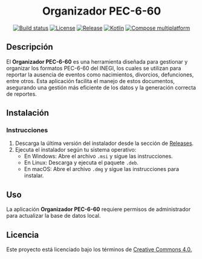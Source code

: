 <h1 align="center">Organizador PEC-6-60</h1>

<p align="center">
    <a href="https://github.com/eduardoleolim/organizador-pec-6-60/actions/workflows/ci.yaml"><img src="https://github.com/eduardoleolim/organizador-pec-6-60/actions/workflows/ci.yaml/badge.svg" alt="Build status"/></a>
    <a href="https://github.com/eduardoleolim/organizador-pec-6-60/blob/main/LICENSE.txt"><img src="https://img.shields.io/github/license/eduardoleolim/organizador-pec-6-60" alt="License"/></a>
    <a href="https://github.com/eduardoleolim/organizador-pec-6-60/releases/latest"><img src="https://img.shields.io/github/v/release/eduardoleolim/organizador-pec-6-60?color=brightgreen&label=latest%20release" alt="Release"></a>
    <a href="https://kotlinlang.org/"><img src="https://img.shields.io/badge/-Kotlin_2.1.0-7F52FF?style=flat&logo=Kotlin&logoColor=white" alt="Kotlin"></a>
    <a href="https://www.jetbrains.com/lp/compose-multiplatform/"><img src="https://img.shields.io/badge/Compose%20Multiplatform-1.7.3-brightgreen?style=flat&logo=Jetpack-Compose&logoColor=white" alt="Compose multiplatform"></a>
</p>

## Descripción

El **Organizador PEC-6-60** es una herramienta diseñada para gestionar y organizar los formatos PEC-6-60 del INEGI, los
cuales se utilizan para reportar la ausencia de eventos como nacimientos, divorcios, defunciones, entre otros. Esta
aplicación facilita el manejo de estos documentos, asegurando una gestión más eficiente de los datos y la generación
correcta de reportes.

## Instalación

### Instrucciones

1. Descarga la última versión del instalador desde la sección
   de [Releases](https://github.com/eduardoleolim/organizador-pec-6-60/releases/latest).
2. Ejecuta el instalador según tu sistema operativo:
    - En Windows: Abre el archivo `.msi` y sigue las instrucciones.
    - En Linux: Descarga y ejecuta el paquete `.deb`.
    - En macOS: Abre el archivo `.dmg` y sigue las instrucciones para instalar.

## Uso

La aplicación **Organizador PEC-6-60** requiere permisos de administrador para actualizar la base de datos local.

## Licencia

Este proyecto está licenciado bajo los términos
de [Creative Commons 4.0.](https://github.com/eduardoleolim/organizador-pec-6-60/blob/main/LICENSE.txt)
